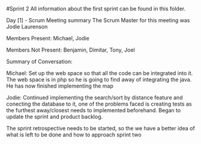 #Sprint 2 All information about the first sprint can be found in this folder.

Day [1] - Scrum Meeting summary The Scrum Master for this meeting was Jodie Laurenson

Members Present: Michael, Jodie

Members Not Present: Benjamin, Dimitar, Tony, Joel

Summary of Conversation:

Michael: Set up the web space so that all the code can be integrated into it. The web space is in php so he is going to find away of integrating the java. He has now finished implementing the map

Jodie: Continued implementing the search/sort by distance feature and conecting the database to it, one of the problems faced is creating tests as the furthest away/closest needs to implemented beforehand. Began to update the sprint and product backlog.

The sprint retrospective needs to be started, so the we have a better idea of what is left to be done and how to approach sprint two

